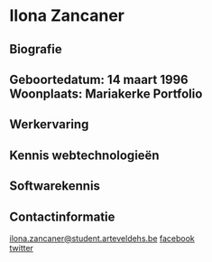 Ilona Zancaner 
==============
Biografie
---------
**Geboortedatum:** 14 maart 1996  
**Woonplaats:** Mariakerke
Portfolio
---------
Werkervaring
------------
Kennis webtechnologieën
-----------------------
Softwarekennis
--------------
Contactinformatie
-----------------
ilona.zancaner@student.arteveldehs.be
[facebook](https://www.facebook.com/RyubiiZ)  
[twitter](https://twitter.com/ryubii_z)